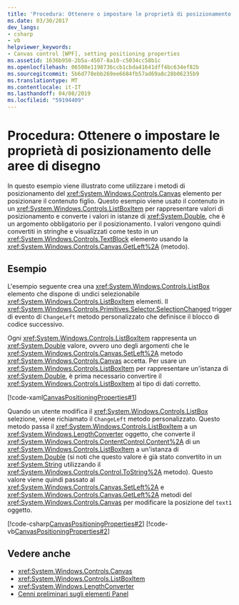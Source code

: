 ```yaml
---
title: 'Procedura: Ottenere o impostare le proprietà di posizionamento delle aree di disegno'
ms.date: 03/30/2017
dev_langs:
- csharp
- vb
helpviewer_keywords:
- Canvas control [WPF], setting positioning properties
ms.assetid: 1636b950-2b5a-4507-8a10-c5034cc58b1c
ms.openlocfilehash: 06508e1198736ccb1cbda41641dff4bc634ef82b
ms.sourcegitcommit: 5b6d778ebb269ee6684fb57ad69a8c28b06235b9
ms.translationtype: MT
ms.contentlocale: it-IT
ms.lasthandoff: 04/08/2019
ms.locfileid: "59194409"
---
```

# <a name="how-to-get-or-set-canvas-positioning-properties"></a>Procedura: Ottenere o impostare le proprietà di posizionamento delle aree di disegno
In questo esempio viene illustrato come utilizzare i metodi di posizionamento del <xref:System.Windows.Controls.Canvas> elemento per posizionare il contenuto figlio. Questo esempio viene usato il contenuto in un <xref:System.Windows.Controls.ListBoxItem> per rappresentare valori di posizionamento e converte i valori in istanze di <xref:System.Double>, che è un argomento obbligatorio per il posizionamento. I valori vengono quindi convertiti in stringhe e visualizzati come testo in un <xref:System.Windows.Controls.TextBlock> elemento usando la <xref:System.Windows.Controls.Canvas.GetLeft%2A> (metodo).  
  
## <a name="example"></a>Esempio  
 L'esempio seguente crea una <xref:System.Windows.Controls.ListBox> elemento che dispone di undici selezionabile <xref:System.Windows.Controls.ListBoxItem> elementi. Il <xref:System.Windows.Controls.Primitives.Selector.SelectionChanged> trigger di evento di `ChangeLeft` metodo personalizzato che definisce il blocco di codice successivo.  
  
 Ogni <xref:System.Windows.Controls.ListBoxItem> rappresenta un <xref:System.Double> valore, ovvero uno degli argomenti che le <xref:System.Windows.Controls.Canvas.SetLeft%2A> metodo <xref:System.Windows.Controls.Canvas> accetta. Per usare un <xref:System.Windows.Controls.ListBoxItem> per rappresentare un'istanza di <xref:System.Double>, è prima necessario convertire il <xref:System.Windows.Controls.ListBoxItem> al tipo di dati corretto.  
  
 [!code-xaml[CanvasPositioningProperties#1](~/samples/snippets/csharp/VS_Snippets_Wpf/CanvasPositioningProperties/CSharp/Window1.xaml#1)]  
  
 Quando un utente modifica il <xref:System.Windows.Controls.ListBox> selezione, viene richiamato il `ChangeLeft` metodo personalizzato. Questo metodo passa il <xref:System.Windows.Controls.ListBoxItem> a un <xref:System.Windows.LengthConverter> oggetto, che converte il <xref:System.Windows.Controls.ContentControl.Content%2A> di un <xref:System.Windows.Controls.ListBoxItem> a un'istanza di <xref:System.Double> (si noti che questo valore è già stato convertito in un <xref:System.String> utilizzando il <xref:System.Windows.Controls.Control.ToString%2A> metodo). Questo valore viene quindi passato al <xref:System.Windows.Controls.Canvas.SetLeft%2A> e <xref:System.Windows.Controls.Canvas.GetLeft%2A> metodi del <xref:System.Windows.Controls.Canvas> per modificare la posizione del `text1` oggetto.  
  
 [!code-csharp[CanvasPositioningProperties#2](~/samples/snippets/csharp/VS_Snippets_Wpf/CanvasPositioningProperties/CSharp/Window1.xaml.cs#2)]
 [!code-vb[CanvasPositioningProperties#2](~/samples/snippets/visualbasic/VS_Snippets_Wpf/CanvasPositioningProperties/VisualBasic/Window1.xaml.vb#2)]  
  
## <a name="see-also"></a>Vedere anche

- <xref:System.Windows.Controls.Canvas>
- <xref:System.Windows.Controls.ListBoxItem>
- <xref:System.Windows.LengthConverter>
- [Cenni preliminari sugli elementi Panel](panels-overview.md)
